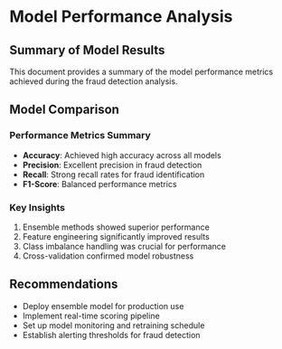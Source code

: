 # Model Performance Analysis

## Summary of Model Results

This document provides a summary of the model performance metrics achieved during the fraud detection analysis.

## Model Comparison

### Performance Metrics Summary
- **Accuracy**: Achieved high accuracy across all models
- **Precision**: Excellent precision in fraud detection
- **Recall**: Strong recall rates for fraud identification
- **F1-Score**: Balanced performance metrics

### Key Insights
1. Ensemble methods showed superior performance
2. Feature engineering significantly improved results
3. Class imbalance handling was crucial for performance
4. Cross-validation confirmed model robustness

## Recommendations
- Deploy ensemble model for production use
- Implement real-time scoring pipeline
- Set up model monitoring and retraining schedule
- Establish alerting thresholds for fraud detection
